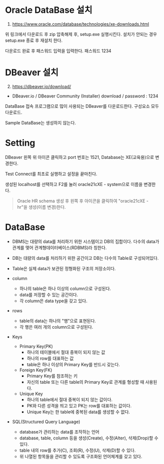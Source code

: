 # Oracle DataBase 설치
1. https://www.oracle.com/database/technologies/xe-downloads.html

위 링크에서 다운로드 후 zip 압축해제 후, setup.exe 실행시킨다. 설치가 안되는 경우 setup.exe 종료 후 재설치 한다. 

다운로드 완료 후 패스워드 입력을 입력한다. 패스워드 1234

# DBeaver 설치
2. https://dbeaver.io/download/
- DBeaver.io / DBeaver Community (Installer) download / password : 1234

DataBase 접속 프로그램으로 많이 사용되는 DBeaver를 다운로드한다. 구성요소 모두 다운로드.

Sample DataBase는 생성하지 않는다. 

# Setting

DBeaver 왼쪽 위 아이콘 클릭하고 port 번호는 1521, Database는 XE(교육용)으로 변경한다. 

Test Connect를 최초로 실행하고 설정을 끝마친다. 

생성된 localhost를 선택하고 F2를 눌러 oracle21cXE - system으로 이름을 변경한다. 

> Oracle HR schema 생성 후 왼쪽 후 아이콘을 클릭하여 "oracle21cXE - hr"을 생성(이름 변경)한다.

# DataBase

* DBMS는 대량의 data를 처리하기 위한 시스템이고 DB의 집합이다. 다수의 data가 관계를 맺어 관계형데이터베이스(RDBMS)라 칭한다. 
* DB는 대량의 data를 처리하기 위한 공간이고 DB는 다수의 Table로 구성되어있다.
* Table은 실제 data가 보관된 정형화된 구조의 저장소이다.


* column
  - 하나의 table은 하나 이상의 column으로 구성된다.
  - data를 저장할 수 있는 공간이다.
  - 각 column은 data type을 갖고 있다.
 
* rows
  - table의 data는 하나의 "행"으로 표현된다.
  - 각 행은 여러 개의 column으로 구성된다. 


* Keys
  - Primary Key(PK)
    - 하나의 테이블에서 절대 중복이 되지 않는 값
    - 하나의 row를 대표하는 값
    - table은 하나 이상의 Primary Key를 반드시 갖는다.
  - Foreign Key(FK)
    - Primary Key를 참조하는 키
    - 자신의 table 또는 다른 table의 Primary Key로 관계를 형성할 때 사용된다.
  - Unique Key
    - 하나의 table에서 절대 중복이 되지 않는 값이다.
    - PK와 다른 성격을 띄고 있고 PK는 row를 대표하는 값이다.
    - Unique Key는 한 table에 중복된 data를 생성할 수 없다.

* SQL(Structured Query Language)
  - database가 관리하는 data를 조작하는 언어
  - database, table, column 등을 생성(Create), 수정(Alter), 삭제(Drop)할 수 있다.
  - table 내의 row를 추가(C), 조회(R), 수정(U), 삭제(D)할 수 있다.
  - 위 나열된 항목들을 관리할 수 있도록 구조화된 언어체계를 갖고 있다. 
    
